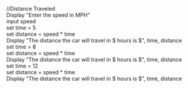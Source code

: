 //Distance Traveled  
Display "Enter the speed in MPH"  
input speed  
set time = 5  
set distance = speed * time  
Display "The distance the car will travel in $ hours is $", time, distance  
set time = 8  
set distance = speed * time  
Display "The distance the car will travel in $ hours is $", time, distance  
set time = 12  
set distance = speed * time  
Display "The distance the car will travel in $ hours is $", time, distance  
